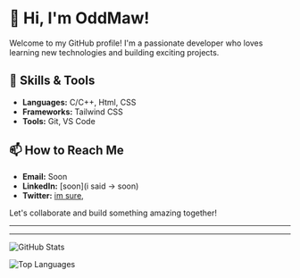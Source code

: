 # 👋 Hi, I'm OddMaw!

Welcome to my GitHub profile! I'm a passionate developer who loves learning new technologies and building exciting projects.

## 🔧 Skills & Tools
- **Languages:**  C/C++, Html, CSS
- **Frameworks:** Tailwind CSS
- **Tools:** Git, VS Code

## 📫 How to Reach Me
- **Email:** Soon
- **LinkedIn:** [soon](i said -> soon)
- **Twitter:** [im sure,](oooyeah!)

Let's collaborate and build something amazing together!

------------------------------------------------------
---
![GitHub Stats](https://github-readme-stats.vercel.app/api?username=oddmaw&show_icons=true&theme=radical)

![Top Languages](https://github-readme-stats.vercel.app/api/top-langs/?username=oddmaw&layout=compact&theme=radical)
